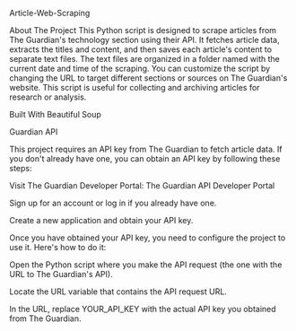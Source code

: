 Article-Web-Scraping

About The Project
This Python script is designed to scrape articles from The Guardian's technology section using their API. It fetches article data, extracts the titles and content, and then saves each article's content to separate text files. The text files are organized in a folder named with the current date and time of the scraping. You can customize the script by changing the URL to target different sections or sources on The Guardian's website. This script is useful for collecting and archiving articles for research or analysis.

Built With
Beautiful Soup

Guardian API 

This project requires an API key from The Guardian to fetch article data. If you don't already have one, you can obtain an API key by following these steps:

Visit The Guardian Developer Portal: The Guardian API Developer Portal

Sign up for an account or log in if you already have one.

Create a new application and obtain your API key.

Once you have obtained your API key, you need to configure the project to use it. Here's how to do it:

Open the Python script where you make the API request (the one with the URL to The Guardian's API).

Locate the URL variable that contains the API request URL.

In the URL, replace YOUR_API_KEY with the actual API key you obtained from The Guardian.

